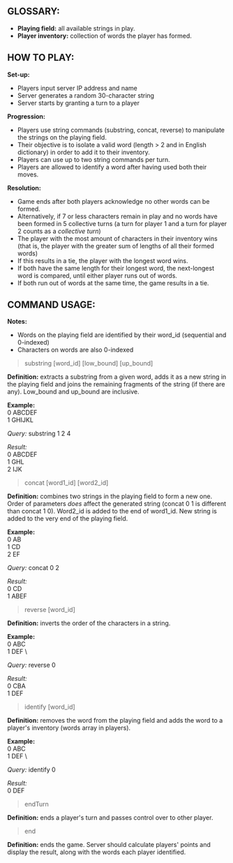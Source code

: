 ## GLOSSARY:
* **Playing field:** all available strings in play.
* **Player inventory:** collection of words the player has formed.

## HOW TO PLAY:
**Set-up:**
* Players input server IP address and name
* Server generates a random 30-character string
* Server starts by granting a turn to a player

**Progression:**
* Players use string commands (substring, concat, reverse) to manipulate the strings on the playing field.
* Their objective is to isolate a valid word (length > 2 and in English dictionary) in order to add it to their inventory.
* Players can use up to two string commands per turn.
* Players are allowed to identify a word after having used both their moves.

**Resolution:**
* Game ends after both players acknowledge no other words can be formed.
* Alternatively, if 7 or less characters remain in play and no words have been formed in 5 collective turns (a turn for player 1 and a turn for player 2 counts as a _collective turn_)
* The player with the most amount of characters in their inventory wins (that is, the player with the greater sum of lengths of all their formed words)
* If this results in a tie, the player with the longest word wins.
* If both have the same length for their longest word, the next-longest word is compared, until either player runs out of words.
* If both run out of words at the same time, the game results in a tie.

## COMMAND USAGE:
**Notes:**
* Words on the playing field are identified by their word_id (sequential and 0-indexed)
* Characters on words are also 0-indexed

> substring [word_id] [low_bound] [up_bound]

**Definition:** extracts a substring from a given word, adds it as a new string in the playing field and joins the remaining fragments of the string (if there are any). Low_bound and up_bound are inclusive.

**Example:** \
0 ABCDEF \
1 GHIJKL

_Query:_ substring 1 2 4

_Result:_ \
0 ABCDEF \
1 GHL \
2 IJK

> concat [word1_id] [word2_id]

**Definition:** combines two strings in the playing field to form a new one. Order of parameters _does_ affect the generated string (concat 0 1 is different than concat 1 0). Word2_id is added to the end of word1_id. New string is added to the very end of the playing field.

**Example:** \
0 AB \
1 CD \
2 EF

_Query:_ concat 0 2

_Result:_ \
0 CD \
1 ABEF

> reverse [word_id]

**Definition:** inverts the order of the characters in a string.

**Example:** \
0 ABC \
1 DEF \

_Query:_ reverse 0

_Result:_ \
0 CBA \
1 DEF

> identify [word_id]

**Definition:** removes the word from the playing field and adds the word to a player's inventory (words array in players).

**Example:** \
0 ABC \
1 DEF \

_Query:_ identify 0

_Result:_ \
0 DEF

> endTurn

**Definition:** ends a player's turn and passes control over to other player.

> end

**Definition:** ends the game. Server should calculate players' points and display the result, along with the words each player identified.